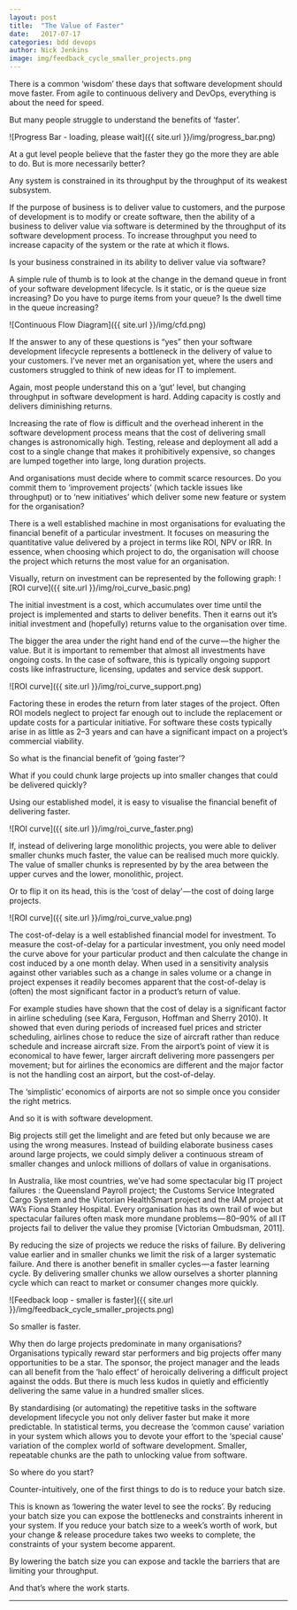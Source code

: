 ```yaml
---
layout: post
title:  "The Value of Faster"
date:   2017-07-17
categories: bdd devops
author: Nick Jenkins
image: img/feedback_cycle_smaller_projects.png
---
```


There is a common ‘wisdom’ these days that software development should move faster. From agile to continuous delivery and DevOps, everything is about the need for speed.

But many people struggle to understand the benefits of ‘faster’.

![Progress Bar - loading, please wait]({{ site.url }}/img/progress_bar.png)

At a gut level people believe that the faster they go the more they are able to do. But is more necessarily better?

Any system is constrained in its throughput by the throughput of its weakest subsystem.

If the purpose of business is to deliver value to customers, and the purpose of development is to modify or create software, then the ability of a business to deliver value via software is determined by the throughput of its software development process. To increase throughput you need to increase capacity of the system or the rate at which it flows.

Is your business constrained in its ability to deliver value via software?

A simple rule of thumb is to look at the change in the demand queue in front of your software development lifecycle. Is it static, or is the queue size increasing? Do you have to purge items from your queue? Is the dwell time in the queue increasing?

![Continuous Flow Diagram]({{ site.url }}/img/cfd.png)

If the answer to any of these questions is “yes” then your software development lifecycle represents a bottleneck in the delivery of value to your customers. I’ve never met an organisation yet, where the users and customers struggled to think of new ideas for IT to implement.

Again, most people understand this on a ‘gut’ level, but changing throughput in software development is hard. Adding capacity is costly and delivers diminishing returns.

Increasing the rate of flow is difficult and the overhead inherent in the software development process means that the cost of delivering small changes is astronomically high. Testing, release and deployment all add a cost to a single change that makes it prohibitively expensive, so changes are lumped together into large, long duration projects.

And organisations must decide where to commit scarce resources. Do you commit them to ‘improvement projects’ (which tackle issues like throughput) or to ‘new initiatives’ which deliver some new feature or system for the organisation?

There is a well established machine in most organisations for evaluating the financial benefit of a particular investment. It focuses on measuring the quantitative value delivered by a project in terms like ROI, NPV or IRR. In essence, when choosing which project to do, the organisation will choose the project which returns the most value for an organisation.

Visually, return on investment can be represented by the following graph:
![ROI curve]({{ site.url }}/img/roi_curve_basic.png)

The initial investment is a cost, which accumulates over time until the project is implemented and starts to deliver benefits. Then it earns out it’s initial investment and (hopefully) returns value to the organisation over time.

The bigger the area under the right hand end of the curve — the higher the value.
But it is important to remember that almost all investments have ongoing costs. In the case of software, this is typically ongoing support costs like infrastructure, licensing, updates and service desk support.

![ROI curve]({{ site.url }}/img/roi_curve_support.png)

Factoring these in erodes the return from later stages of the project. Often ROI models neglect to project far enough out to include the replacement or update costs for a particular initiative. For software these costs typically arise in as little as 2–3 years and can have a significant impact on a project’s commercial viability.

So what is the financial benefit of ‘going faster’?

What if you could chunk large projects up into smaller changes that could be delivered quickly?

Using our established model, it is easy to visualise the financial benefit of delivering faster.

![ROI curve]({{ site.url }}/img/roi_curve_faster.png)

If, instead of delivering large monolithic projects, you were able to deliver smaller chunks much faster, the value can be realised much more quickly. The value of smaller chunks is represented by by the area between the upper curves and the lower, monolithic, project.

Or to flip it on its head, this is the ‘cost of delay’ — the cost of doing large projects.

![ROI curve]({{ site.url }}/img/roi_curve_value.png)

The cost-of-delay is a well established financial model for investment. To measure the cost-of-delay for a particular investment, you only need model the curve above for your particular product and then calculate the change in cost induced by a one month delay.
When used in a sensitivity analysis against other variables such as a change in sales volume or a change in project expenses it readily becomes apparent that the cost-of-delay is (often) the most significant factor in a product’s return of value.

For example studies have shown that the cost of delay is a significant factor in airline scheduling (see Kara, Ferguson, Hoffman and Sherry 2010). It showed that even during periods of increased fuel prices and stricter scheduling, airlines chose to reduce the size of aircraft rather than reduce schedule and increase aircraft size. From the airport’s point of view it is economical to have fewer, larger aircraft delivering more passengers per movement; but for airlines the economics are different and the major factor is not the handling cost an airport, but the cost-of-delay.

The ‘simplistic’ economics of airports are not so simple once you consider the right metrics.

And so it is with software development.

Big projects still get the limelight and are feted but only because we are using the wrong measures. Instead of building elaborate business cases around large projects, we could simply deliver a continuous stream of smaller changes and unlock millions of dollars of value in organisations.

In Australia, like most countries, we’ve had some spectacular big IT project failures : the Queensland Payroll project; the Customs Service Integrated Cargo System and the Victorian HealthSmart project and the IAM project at WA’s Fiona Stanley Hospital. Every organisation has its own trail of woe but spectacular failures often mask more mundane problems — 80–90% of all IT projects fail to deliver the value they promise [Victorian Ombudsman, 2011].

By reducing the size of projects we reduce the risks of failure. By delivering value earlier and in smaller chunks we limit the risk of a larger systematic failure. And there is another benefit in smaller cycles — a faster learning cycle. By delivering smaller chunks we allow ourselves a shorter planning cycle which can react to market or consumer changes more quickly.

![Feedback loop - smaller is faster]({{ site.url }}/img/feedback_cycle_smaller_projects.png)

So smaller is faster.

Why then do large projects predominate in many organisations?
Organisations typically reward star performers and big projects offer many opportunities to be a star. The sponsor, the project manager and the leads can all benefit from the ‘halo effect’ of heroically delivering a difficult project against the odds. But there is much less kudos in quietly and efficiently delivering the same value in a hundred smaller slices.

By standardising (or automating) the repetitive tasks in the software development lifecycle you not only deliver faster but make it more predictable. In statistical terms, you decrease the ‘common cause’ variation in your system which allows you to devote your effort to the ‘special cause’ variation of the complex world of software development.
Smaller, repeatable chunks are the path to unlocking value from software.

So where do you start?

Counter-intuitively, one of the first things to do is to reduce your batch size.

This is known as ‘lowering the water level to see the rocks’.
By reducing your batch size you can expose the bottlenecks and constraints inherent in your system. If you reduce your batch size to a week’s worth of work, but your change & release procedure takes two weeks to complete, the constraints of your system become apparent.

By lowering the batch size you can expose and tackle the barriers that are limiting your throughput.

And that’s where the work starts.


---
